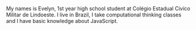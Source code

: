 My names is Evelyn, 1st year high school student at Colégio Estadual Civíco Militar de Lindoeste. I live in Brazil, I take computational thinking classes and I have basic knowledge about JavaScript.
